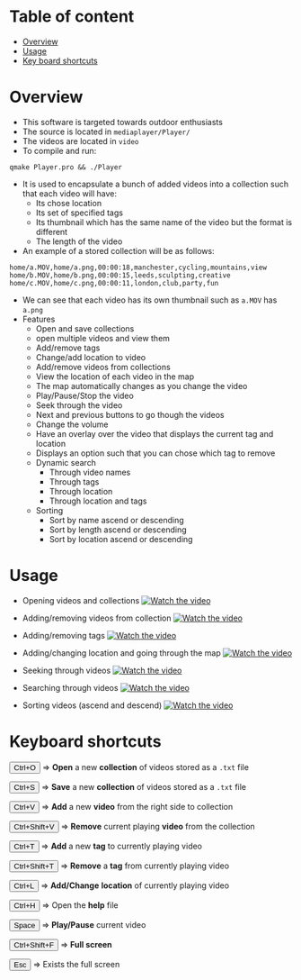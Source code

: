 # Table of content 

* [Overview](#overview)
* [Usage](#usage)
* [Key board shortcuts](#keyboard-shortcuts)

# Overview
* This software is targeted towards outdoor enthusiasts
* The source is located in ``mediaplayer/Player/`` 
* The videos are located in ``video`` 
* To compile and run:
```
qmake Player.pro && ./Player
``` 
* It is used to encapsulate a bunch of added videos into a collection such that each video will have:
  * Its chose location 
  * Its set of specified tags 
  * Its thumbnail which has the same name of the video but the format is different 
  * The length of the video 
* An example of a stored collection will be as follows:

```
home/a.MOV,home/a.png,00:00:18,manchester,cycling,mountains,view
home/b.MOV,home/b.png,00:00:15,leeds,sculpting,creative
home/c.MOV,home/c.png,00:00:11,london,club,party,fun
```

* We can see that each video has its own thumbnail such as ``a.MOV`` has ``a.png`` 
* Features
  * Open and save collections 
  * open multiple videos and view them   
  * Add/remove tags 
  * Change/add location to video 
  * Add/remove videos from collections
  * View the location of each video in the map 
  * The map automatically changes as you change the video 
  * Play/Pause/Stop the video 
  * Seek through the video 
  * Next and previous buttons to go though the videos 
  * Change the volume 
  * Have an overlay over the video that displays the current tag and location 
  * Displays an option such that you can chose which tag to remove 
  * Dynamic search 
    * Through video names
    * Through tags 
    * Through location 
    * Through location and tags 
  * Sorting 
    * Sort by name ascend or descending 
    * Sort by length ascend or descending 
    * Sort by location ascend or descending 

# Usage 

* Opening videos and collections 
[![Watch the video](https://img.youtube.com/vi/STuA3cx-154/maxresdefault.jpg)](https://youtu.be/STuA3cx-154)

* Adding/removing videos from collection 
[![Watch the video](https://img.youtube.com/vi/6abx3m7bres/maxresdefault.jpg)](https://youtu.be/6abx3m7bres)

* Adding/removing tags 
[![Watch the video](https://img.youtube.com/vi/RL7VXBIm8GE/maxresdefault.jpg)](https://youtu.be/RL7VXBIm8GE)

* Adding/changing location and going through the map
[![Watch the video](https://img.youtube.com/vi/Hz-vaPB32TE/maxresdefault.jpg)](https://youtu.be/Hz-vaPB32TE)

* Seeking through videos 
[![Watch the video](https://img.youtube.com/vi/K8tZo41-9S8/maxresdefault.jpg)](https://youtu.be/K8tZo41-9S8)

* Searching through videos 
[![Watch the video](https://img.youtube.com/vi/u8UcSvAtW0Q/maxresdefault.jpg)](https://youtu.be/u8UcSvAtW0Q)

* Sorting videos (ascend and descend) 
[![Watch the video](https://img.youtube.com/vi/V6QKl09ayTE/maxresdefault.jpg)](https://youtu.be/V6QKl09ayTE)

# Keyboard shortcuts 

<button type="button">Ctrl+O</button> $\Rightarrow$ **Open** a new **collection** of videos stored as a ``.txt`` file 

<button type="button">Ctrl+S</button> $\Rightarrow$ **Save** a new **collection** of videos stored as a ``.txt`` file 

<button type="button">Ctrl+V</button> $\Rightarrow$ **Add** a new **video** from the right side to collection 

<button type="button">Ctrl+Shift+V</button> $\Rightarrow$ **Remove** current playing **video** from the collection

<button type="button">Ctrl+T</button> $\Rightarrow$ **Add** a new **tag** to currently playing video 

<button type="button">Ctrl+Shift+T</button> $\Rightarrow$ **Remove** a **tag** from currently playing video  

<button type="button">Ctrl+L</button> $\Rightarrow$ **Add/Change** **location** of currently playing video 

<button type="button">Ctrl+H</button> $\Rightarrow$ Open the **help** file 

<button type="button">Space</button> $\Rightarrow$ **Play/Pause** current video 

<button type="button">Ctrl+Shift+F</button> $\Rightarrow$ **Full screen** 

<button type="button">Esc</button> $\Rightarrow$ Exists the full screen 

